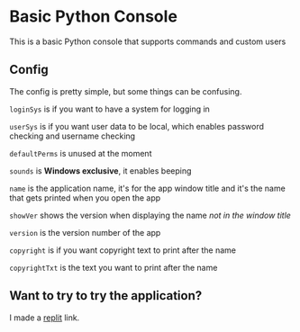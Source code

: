 # Basic Python Console
This is a basic Python console that supports commands and custom users

## Config
The config is pretty simple, but some things can be confusing.

`loginSys` is if you want to have a system for logging in

`userSys` is if you want user data to be local, which enables password checking and username checking

`defaultPerms` is unused at the moment


`sounds` is **Windows exclusive**, it enables beeping


`name` is the application name, it's for the app window title and it's the name that gets printed when you open the app

`showVer` shows the version when displaying the name *not in the window title*

`version` is the version number of the app


`copyright` is if you want copyright text to print after the name

`copyrightTxt` is the text you want to print after the name


## Want to try to try the application?
I made a [replit](https://replit.com/@Cheese-Curd/Basic-Python-Console-1?v=1) link.
